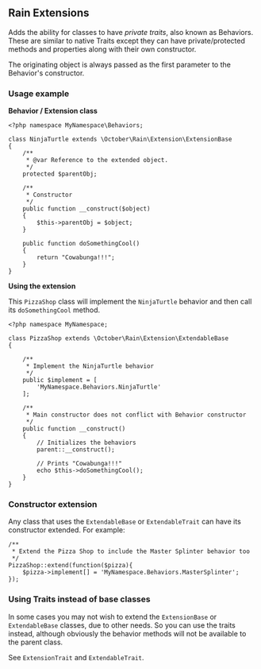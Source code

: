 ## Rain Extensions

Adds the ability for classes to have *private traits*, also known as Behaviors. These are similar to native Traits except they can have private/protected methods and properties along with their own constructor.

The originating object is always passed as the first parameter to the Behavior's constructor.

### Usage example

**Behavior / Extension class**

    <?php namespace MyNamespace\Behaviors;

    class NinjaTurtle extends \October\Rain\Extension\ExtensionBase
    {
        /**
         * @var Reference to the extended object.
         */
        protected $parentObj;

        /**
         * Constructor
         */
        public function __construct($object)
        {
            $this->parentObj = $object;
        }

        public function doSomethingCool()
        {
            return "Cowabunga!!!";
        }
    }

**Using the extension**

This `PizzaShop` class will implement the `NinjaTurtle` behavior and then call its `doSomethingCool` method.

    <?php namespace MyNamespace;

    class PizzaShop extends \October\Rain\Extension\ExtendableBase
    {

        /**
         * Implement the NinjaTurtle behavior
         */
        public $implement = [
            'MyNamespace.Behaviors.NinjaTurtle'
        ];

        /**
         * Main constructor does not conflict with Behavior constructor
         */
        public function __construct()
        {
            // Initializes the behaviors
            parent::__construct();

            // Prints "Cowabunga!!!"
            echo $this->doSomethingCool();
        }
    }

### Constructor extension

Any class that uses the `ExtendableBase` or `ExtendableTrait` can have its constructor extended. For example:

    /**
     * Extend the Pizza Shop to include the Master Splinter behavior too
     */
    PizzaShop::extend(function($pizza){
        $pizza->implement[] = 'MyNamespace.Behaviors.MasterSplinter';
    });


### Using Traits instead of base classes

In some cases you may not wish to extend the `ExtensionBase` or `ExtendableBase` classes, due to other needs. So you can use the traits instead, although obviously the behavior methods will not be available to the parent class.

See `ExtensionTrait` and `ExtendableTrait`.